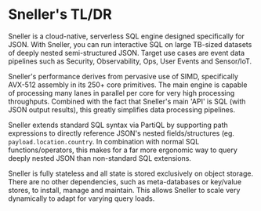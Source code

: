 # Sneller's TL/DR

Sneller is a cloud-native, serverless SQL engine designed specifically for JSON. With Sneller, you can run interactive SQL on large TB-sized datasets of deeply nested semi-structured JSON. Target use cases are event data pipelines such as Security, Observability, Ops, User Events and Sensor/IoT.

Sneller's performance derives from pervasive use of SIMD, specifically AVX-512 assembly in its 250+ core primitives. The main engine is capable of processing many lanes in parallel per core for very high processing throughputs. Combined with the fact that Sneller's main 'API' is SQL (with JSON output results), this greatly simplifies data processing pipelines.

Sneller extends standard SQL syntax via PartiQL by supporting path expressions to directly reference JSON's nested fields/structures (eg. `payload.location.country`. In combination with normal SQL functions/operators, this makes for a far more ergonomic way to query deeply nested JSON than non-standard SQL extensions.

Sneller is fully stateless and all state is stored exclusively on object storage. There are no other dependencies, such as meta-databases or key/value stores, to install, manage and maintain. This allows Sneller to scale very dynamically to adapt for varying query loads.
